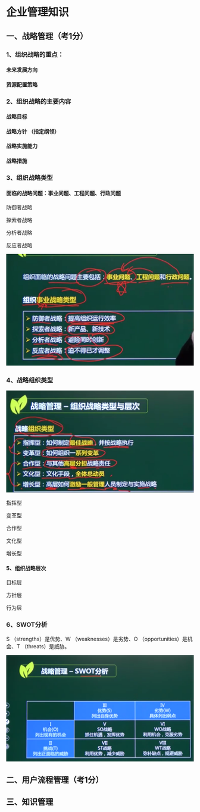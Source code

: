 # 企业管理知识

## 一、战略管理（考1分）

### 1、组织战略的重点：

#### 未来发展方向

#### 资源配置策略

### 2、组织战略的主要内容

#### 战略目标

#### 战略方针         （指定纲领）

#### 战略实施能力

#### 战略措施

### 3、组织战略类型

#### 面临的战略问题：事业问题、工程问题、行政问题

防御者战略

探索者战略

分析者战略

反应者战略

![image-20210510131342622](../picture/image-20210510131342622.png)

### 4、战略组织类型

![image-20210510131329320](../picture/image-20210510131329320.png)

指挥型

变革型

合作型

文化型

增长型

#### 5、组织战略层次

目标层

方针层

行为层

### 6、SWOT分析

S （strengths）是优势、W （weaknesses）是劣势、O （opportunities）是机会、T （threats）是威胁。

![image-20210510131113695](../picture/image-20210510131113695.png)





### 











## 二、用户流程管理（考1分）



## 三、知识管理
